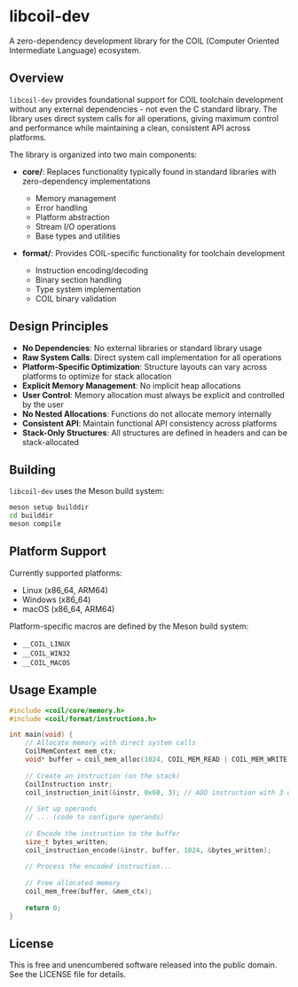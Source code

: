# libcoil-dev

A zero-dependency development library for the COIL (Computer Oriented Intermediate Language) ecosystem.

## Overview

`libcoil-dev` provides foundational support for COIL toolchain development without any external dependencies - not even the C standard library. The library uses direct system calls for all operations, giving maximum control and performance while maintaining a clean, consistent API across platforms.

The library is organized into two main components:

- **core/**: Replaces functionality typically found in standard libraries with zero-dependency implementations
  - Memory management
  - Error handling
  - Platform abstraction
  - Stream I/O operations
  - Base types and utilities

- **format/**: Provides COIL-specific functionality for toolchain development
  - Instruction encoding/decoding
  - Binary section handling
  - Type system implementation
  - COIL binary validation

## Design Principles

- **No Dependencies**: No external libraries or standard library usage
- **Raw System Calls**: Direct system call implementation for all operations
- **Platform-Specific Optimization**: Structure layouts can vary across platforms to optimize for stack allocation
- **Explicit Memory Management**: No implicit heap allocations
- **User Control**: Memory allocation must always be explicit and controlled by the user
- **No Nested Allocations**: Functions do not allocate memory internally
- **Consistent API**: Maintain functional API consistency across platforms
- **Stack-Only Structures**: All structures are defined in headers and can be stack-allocated

## Building

`libcoil-dev` uses the Meson build system:

```bash
meson setup builddir
cd builddir
meson compile
```

## Platform Support

Currently supported platforms:
- Linux (x86_64, ARM64)
- Windows (x86_64)
- macOS (x86_64, ARM64)

Platform-specific macros are defined by the Meson build system:
- `__COIL_LINUX`
- `__COIL_WIN32`
- `__COIL_MACOS`

## Usage Example

```c
#include <coil/core/memory.h>
#include <coil/format/instructions.h>

int main(void) {
    // Allocate memory with direct system calls
    CoilMemContext mem_ctx;
    void* buffer = coil_mem_alloc(1024, COIL_MEM_READ | COIL_MEM_WRITE, &mem_ctx);
    
    // Create an instruction (on the stack)
    CoilInstruction instr;
    coil_instruction_init(&instr, 0x60, 3); // ADD instruction with 3 operands
    
    // Set up operands
    // ... (code to configure operands)
    
    // Encode the instruction to the buffer
    size_t bytes_written;
    coil_instruction_encode(&instr, buffer, 1024, &bytes_written);
    
    // Process the encoded instruction...
    
    // Free allocated memory
    coil_mem_free(buffer, &mem_ctx);
    
    return 0;
}
```

## License

This is free and unencumbered software released into the public domain. See the LICENSE file for details.
